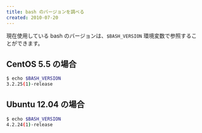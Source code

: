 ```yaml
---
title: bash のバージョンを調べる
created: 2010-07-20
---
```


現在使用している bash のバージョンは、`$BASH_VERSION` 環境変数で参照することができます。

CentOS 5.5 の場合
----

```bash
$ echo $BASH_VERSION
3.2.25(1)-release
```

Ubuntu 12.04 の場合
----

```bash
$ echo $BASH_VERSION
4.2.24(1)-release
```

